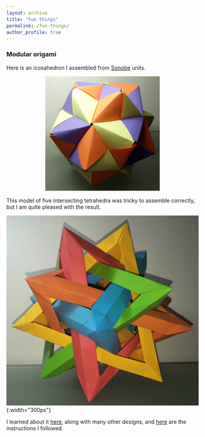 ```yaml
---
layout: archive
title: "Fun things"
permalink: /fun-things/
author_profile: true
---
```


### Modular origami

Here is an icosahedron I assembled from [Sonobe](https://en.wikipedia.org/wiki/Sonobe) units.

<div style="text-align: center"><img src="/images/Sonobe-Icosahedron.jpg" width="300px" alt="A Sonobe icosahedron in three colours" title="A Sonobe icosahedron in three colours. This was assembled from 30 Sonobe units."/></div>

This model of five intersecting tetrahedra was tricky to assemble correctly, but I am quite pleased with the result.

![An image of an origami model made from five interlocking tetrahedra](/images/Five-Tetrahedra.jpg "An origami model of five interlocking tetrahedra. The 20 vertices form a dodecahedron."){:width="300px"}

I learned about it [here](https://www.polypompholyx.com/2017/01/modularorigami/), along with many other designs, and [here](http://mars.wne.edu/~thull/fit.html) are the instructions I followed.

